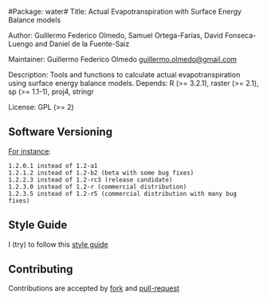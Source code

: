 #Package: water#
Title: Actual Evapotranspiration with Surface Energy Balance models

Author: Guillermo Federico Olmedo, Samuel Ortega-Farías, David Fonseca-Luengo and
  Daniel de la Fuente-Saiz

Maintainer: Guillermo Federico Olmedo <guillermo.olmedo@gmail.com>

Description: Tools and functions to calculate actual evapotranspiration using surface energy balance models. 
Depends: R (>= 3.2.1), raster (>= 2.1), sp (>= 1.1-1), proj4, stringr

License: GPL (>= 2)


## Software Versioning

[For instance](https://en.wikipedia.org/wiki/Software_versioning):

    1.2.0.1 instead of 1.2-a1
    1.2.1.2 instead of 1.2-b2 (beta with some bug fixes)
    1.2.2.3 instead of 1.2-rc3 (release candidate)
    1.2.3.0 instead of 1.2-r (commercial distribution)
    1.2.3.5 instead of 1.2-r5 (commercial distribution with many bug fixes)

## Style Guide

I (try) to follow this [style guide](https://google-styleguide.googlecode.com/svn/trunk/Rguide.xml)

## Contributing

Contributions are accepted by [fork](https://help.github.com/articles/fork-a-repo/) and [pull-request](https://help.github.com/articles/using-pull-requests/)


